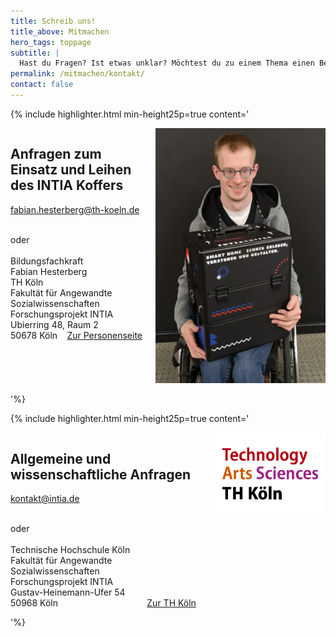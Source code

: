 ```yaml
---
title: Schreib uns!
title_above: Mitmachen
hero_tags: toppage
subtitle: |
  Hast du Fragen? Ist etwas unklar? Möchtest du zu einem Thema einen Beitrag leisten? Dann nimm Kontakt mit uns auf. Wir suchen in unserem Team die richtige Ansprechperson und melden uns mit einer Antwort, so schnell es geht. Wenn du magst, nehmen wir gerne deine Kontaktdaten in unsere Datenbank auf.
permalink: /mitmachen/kontakt/
contact: false
---
```


{% include highlighter.html min-height25p=true content='

<div class="columns">
<div class="column">

## Anfragen zum Einsatz und Leihen des INTIA Koffers

[fabian.hesterberg@th-koeln.de](mailto:fabian.hesterberg@th-koeln.de)

<br>
oder
<br>
<br>
Bildungsfachkraft
<br>
Fabian Hesterberg
<br>
TH Köln
<br>
Fakultät für Angewandte Sozialwissenschaften
<br>
Forschungsprojekt INTIA
<br>
Ubierring 48, Raum 2
<br>
50678 Köln
<a href="https://www.th-koeln.de/personen/fabian.hesterberg/" class="button is-rounded is-dark" style="float: right">
<span>Zur Personenseite</span>
<span class="icon is-small">
<i class="fas icon-external fa-xs invert"></i>
</span>
</a>
</div>
<div class="column">
<img style="height: auto;" src="/assets/img/uploads/fabian_hesterberg_small.jpg">
</div>
</div>

'%}

{% include highlighter.html min-height25p=true content='

<div class="columns">
<div class="column">

## Allgemeine und wissenschaftliche Anfragen

[kontakt@intia.de](mailto:kontakt@intia.de)

<br>
oder
<br>
<br>
Technische Hochschule Köln
<br>
Fakultät für Angewandte Sozialwissenschaften
<br>
Forschungsprojekt INTIA
<br>
Gustav-Heinemann-Ufer 54
<br>
50968 Köln
<a href="https://www.th-koeln.de/" class="button is-rounded is-dark" style="float: right">
<span>Zur TH Köln</span>
<span class="icon is-small">
<i class="fas icon-external fa-xs invert"></i>
</span>
</a>
</div>
<div class="column">
<img style="height: auto;" src="/assets/img/logos/TH_Single.png">
</div>
</div>

'%}
